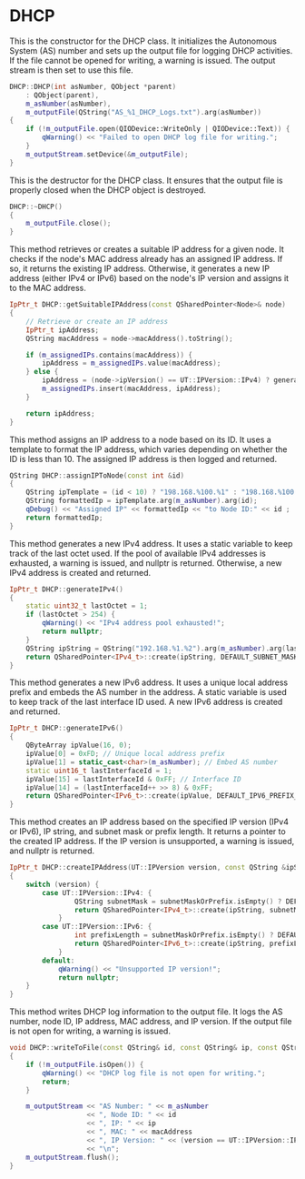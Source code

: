 # DHCP

This is the constructor for the DHCP class. It initializes the Autonomous System (AS) number and sets up the output file for logging DHCP activities. If the file cannot be opened for writing, a warning is issued. The output stream is then set to use this file.

```cpp
DHCP::DHCP(int asNumber, QObject *parent)
    : QObject(parent),
    m_asNumber(asNumber),
    m_outputFile(QString("AS_%1_DHCP_Logs.txt").arg(asNumber))
{
    if (!m_outputFile.open(QIODevice::WriteOnly | QIODevice::Text)) {
        qWarning() << "Failed to open DHCP log file for writing.";
    }
    m_outputStream.setDevice(&m_outputFile);
}
```

This is the destructor for the DHCP class. It ensures that the output file is properly closed when the DHCP object is destroyed.

```cpp
DHCP::~DHCP()
{
    m_outputFile.close();
}
```

This method retrieves or creates a suitable IP address for a given node. It checks if the node's MAC address already has an assigned IP address. If so, it returns the existing IP address. Otherwise, it generates a new IP address (either IPv4 or IPv6) based on the node's IP version and assigns it to the MAC address.

```cpp
IpPtr_t DHCP::getSuitableIPAddress(const QSharedPointer<Node>& node)
{
    // Retrieve or create an IP address
    IpPtr_t ipAddress;
    QString macAddress = node->macAddress().toString();

    if (m_assignedIPs.contains(macAddress)) {
        ipAddress = m_assignedIPs.value(macAddress);
    } else {
        ipAddress = (node->ipVersion() == UT::IPVersion::IPv4) ? generateIPv4() : generateIPv6();
        m_assignedIPs.insert(macAddress, ipAddress);
    }

    return ipAddress;
}
```

This method assigns an IP address to a node based on its ID. It uses a template to format the IP address, which varies depending on whether the ID is less than 10. The assigned IP address is then logged and returned.

```cpp
QString DHCP::assignIPToNode(const int &id)
{
    QString ipTemplate = (id < 10) ? "198.168.%100.%1" : "198.168.%100.%2";
    QString formattedIp = ipTemplate.arg(m_asNumber).arg(id);
    qDebug() << "Assigned IP" << formattedIp << "to Node ID:" << id ;
    return formattedIp;
}
```

This method generates a new IPv4 address. It uses a static variable to keep track of the last octet used. If the pool of available IPv4 addresses is exhausted, a warning is issued, and nullptr is returned. Otherwise, a new IPv4 address is created and returned.

```cpp
IpPtr_t DHCP::generateIPv4()
{
    static uint32_t lastOctet = 1;
    if (lastOctet > 254) {
        qWarning() << "IPv4 address pool exhausted!";
        return nullptr;
    }
    QString ipString = QString("192.168.%1.%2").arg(m_asNumber).arg(lastOctet++);
    return QSharedPointer<IPv4_t>::create(ipString, DEFAULT_SUBNET_MASK);
}
```

This method generates a new IPv6 address. It uses a unique local address prefix and embeds the AS number in the address. A static variable is used to keep track of the last interface ID used. A new IPv6 address is created and returned.

```cpp
IpPtr_t DHCP::generateIPv6()
{
    QByteArray ipValue(16, 0);
    ipValue[0] = 0xFD; // Unique local address prefix
    ipValue[1] = static_cast<char>(m_asNumber); // Embed AS number
    static uint16_t lastInterfaceId = 1;
    ipValue[15] = lastInterfaceId & 0xFF; // Interface ID
    ipValue[14] = (lastInterfaceId++ >> 8) & 0xFF;
    return QSharedPointer<IPv6_t>::create(ipValue, DEFAULT_IPV6_PREFIX_LENGTH);
}
```

This method creates an IP address based on the specified IP version (IPv4 or IPv6), IP string, and subnet mask or prefix length. It returns a pointer to the created IP address. If the IP version is unsupported, a warning is issued, and nullptr is returned.

```cpp
IpPtr_t DHCP::createIPAddress(UT::IPVersion version, const QString &ipString, const QString &subnetMaskOrPrefix)
{
    switch (version) {
        case UT::IPVersion::IPv4: {
                QString subnetMask = subnetMaskOrPrefix.isEmpty() ? DEFAULT_SUBNET_MASK : subnetMaskOrPrefix;
                return QSharedPointer<IPv4_t>::create(ipString, subnetMask);
            }
        case UT::IPVersion::IPv6: {
                int prefixLength = subnetMaskOrPrefix.isEmpty() ? DEFAULT_IPV6_PREFIX_LENGTH : subnetMaskOrPrefix.toInt();
                return QSharedPointer<IPv6_t>::create(ipString, prefixLength);
            }
        default:
            qWarning() << "Unsupported IP version!";
            return nullptr;
    }
}
```

This method writes DHCP log information to the output file. It logs the AS number, node ID, IP address, MAC address, and IP version. If the output file is not open for writing, a warning is issued.
```cpp
void DHCP::writeToFile(const QString& id, const QString& ip, const QString& macAddress, UT::IPVersion version)
{
    if (!m_outputFile.isOpen()) {
        qWarning() << "DHCP log file is not open for writing.";
        return;
    }

    m_outputStream << "AS Number: " << m_asNumber
                   << ", Node ID: " << id
                   << ", IP: " << ip
                   << ", MAC: " << macAddress
                   << ", IP Version: " << (version == UT::IPVersion::IPv4 ? "IPv4" : "IPv6")
                   << "\n";
    m_outputStream.flush();
}
```
